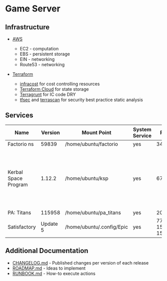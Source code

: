 # Game Server

## Infrastructure

- [AWS](https://aws.amazon.com)
  - EC2 - computation
  - EBS - persistent storage
  - EIN - networking
  - Route53 - networking

- [Terraform](https://www.terraform.io/)
  - [infracost](https://www.infracost.io/) for cost controlling resources
  - [Terraform Cloud](https://cloud.hashicorp.com/products/terraform) for state storage
  - [Terragrunt](https://terragrunt.gruntwork.io/) for IC code DRY
  - [tfsec](https://github.com/aquasecurity/tfsec) and [terrascan](https://github.com/tenable/terrascan) for security best practice static analysis

## Services

| Name                 | Version  | Mount Point                 | System Service | Port               | Notes  |
| -------------------- | -------- | --------------------------- | -------------- | ------------------ | -----: |
| Factorio ns          | 59839    | /home/ubuntu/factorio       | yes            | 34197              |  |
| Kerbal Space Program | 1.12.2   | /home/ubuntu/ksp            | yes            | 6702               | Includes `Making History` and `Breaking Ground` expansions. Includes mods, see notice at login. |
| PA:  Titans          | 115958   | /home/ubuntu/pa_titans      | yes            | 20545              | |
| Satisfactory         | Update 5 | /home/ubuntu/.config/Epic   | yes            | 7777, 15000, 15777 | |

## Additional Documentation

- [CHANGELOG.md](./CHANGELOG.md) - Published changes per version of each release
- [ROADMAP.md](./ROADMAP.md) - Ideas to implement
- [RUNBOOK.md](./RUNBOOK.md) - How-to execute actions
